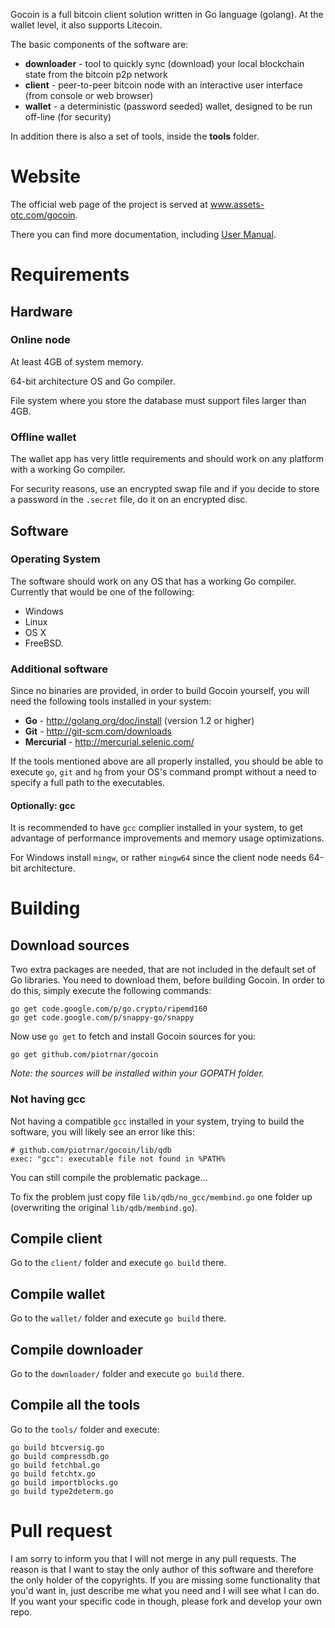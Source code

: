 Gocoin is a full bitcoin client solution written in Go language (golang).
At the wallet level, it also supports Litecoin.

The basic components of the software are:

* **downloader** - tool to quickly sync (download) your local blockchain state from the bitcoin p2p network
* **client** - peer-to-peer bitcoin node with an interactive user interface (from console or web browser)
* **wallet** - a deterministic (password seeded) wallet, designed to be run off-line (for security)

In addition there is also a set of tools, inside the **tools** folder.


# Website
The official web page of the project is served at <a href="http://www.assets-otc.com/gocoin">www.assets-otc.com/gocoin</a>.

There you can find more documentation, including <a href="http://www.assets-otc.com/gocoin/manual">User Manual</a>.


# Requirements

## Hardware

### Online node
At least 4GB of system memory.

64-bit architecture OS and Go compiler.

File system where you store the database must support files larger than 4GB.

### Offline wallet
The wallet app has very little requirements and should work on any platform with a working Go compiler.

For security reasons, use an encrypted swap file and if you decide to store a password in the `.secret` file,
do it on an encrypted disc.

## Software

### Operating System
The software should work on any OS that has a working Go compiler.
Currently that would be one of the following:

* Windows
* Linux
* OS X
* FreeBSD.

### Additional software

Since no binaries are provided, in order to build Gocoin yourself, you will need the following tools installed in your system:

* **Go** - http://golang.org/doc/install (version 1.2 or higher)
* **Git** - http://git-scm.com/downloads
* **Mercurial** - http://mercurial.selenic.com/

If the tools mentioned above are all properly installed, you should be able to execute `go`, `git` and `hg` from your OS's command prompt without a need to specify a full path to the executables.


#### Optionally: gcc

It is recommended to have `gcc` complier installed in your system, to get advantage of performance improvements and memory usage optimizations.

For Windows install `mingw`, or rather `mingw64` since the client node needs 64-bit architecture.


# Building

## Download sources
Two extra  packages are needed, that are not included in the default set of Go libraries.
You need to download them, before building Gocoin.
In order to do this, simply execute the following commands:

	go get code.google.com/p/go.crypto/ripemd160
	go get code.google.com/p/snappy-go/snappy

Now use `go get` to fetch and install Gocoin sources for you:

	go get github.com/piotrnar/gocoin

_Note: the sources will be installed within your GOPATH folder._

### Not having gcc

Not having a compatible `gcc` installed in your system, trying to build the software, you will likely see an error like this:

	# github.com/piotrnar/gocoin/lib/qdb
	exec: "gcc": executable file not found in %PATH%

You can still compile the problematic package...

To fix the problem just copy file `lib/qdb/no_gcc/membind.go` one folder up (overwriting the original `lib/qdb/membind.go`).

## Compile client
Go to the `client/` folder and execute `go build` there.

## Compile wallet
Go to the `wallet/` folder and execute `go build` there.

## Compile downloader
Go to the `downloader/` folder and execute `go build` there.

## Compile all the tools
Go to the `tools/` folder and execute:

	go build btcversig.go
	go build compressdb.go
	go build fetchbal.go
	go build fetchtx.go
	go build importblocks.go
	go build type2determ.go


# Pull request
I am sorry to inform you that I will not merge in any pull requests.
The reason is that I want to stay the only author of this software and therefore the only holder of the copyrights.
If you are missing some functionality that you'd want in, just describe me what you need and I will see what I can do.
If you want your specific code in though, please fork and develop your own repo.

